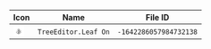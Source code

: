 | Icon | Name | File ID |
| ---  | ---  | ---     |
| ![](TreeEditor.Leaf%20On.png) | `TreeEditor.Leaf On` | `-1642286057984732138` |
